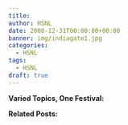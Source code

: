 ```yaml
---
title: 
author: HSNL
date: 2000-12-31T00:00:00+00:00
banner: img/indiagate1.jpg
categories:
  - HSNL
tags:
  - HSNL
draft: true
---
```


<!--more-->
**Varied Topics, One Festival:**

**Related Posts:**
